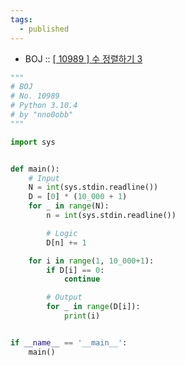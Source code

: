 ```yaml
---
tags:
  - published
---
```


* BOJ :: [[ 10989 ] 수 정렬하기 3](https://www.acmicpc.net/problem/10989)

```python
"""
# BOJ
# No. 10989
# Python 3.10.4
# by "nno0obb"
"""

import sys


def main():
    # Input
    N = int(sys.stdin.readline())
    D = [0] * (10_000 + 1)
    for _ in range(N):
        n = int(sys.stdin.readline())

        # Logic
        D[n] += 1

    for i in range(1, 10_000+1):
        if D[i] == 0:
            continue

        # Output
        for _ in range(D[i]):
            print(i)


if __name__ == '__main__':
    main()

```
